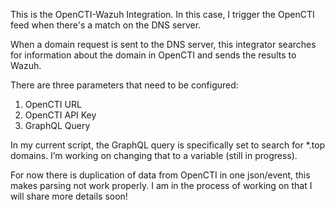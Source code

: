 This is the OpenCTI-Wazuh Integration.
In this case, I trigger the OpenCTI feed when there's a match on the DNS server.

When a domain request is sent to the DNS server, this integrator searches for information about the domain in OpenCTI and sends the results to Wazuh.

There are three parameters that need to be configured:
1. OpenCTI URL
2. OpenCTI API Key
3. GraphQL Query

In my current script, the GraphQL query is specifically set to search for *.top domains. I’m working on changing that to a variable (still in progress).

For now there is duplication of data from OpenCTI in one json/event, this makes parsing not work properly. I am in the process of working on that 
I will share more details soon!
